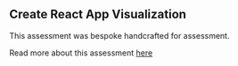 ## Create React App Visualization

This assessment was bespoke handcrafted for assessment.

Read more about this assessment [here](https://react.eogresources.com)
